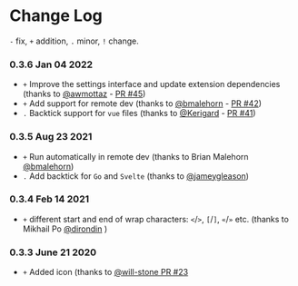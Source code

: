 # Change Log

`-` fix, `+` addition, `.` minor, `!` change. 

### 0.3.6 Jan 04 2022
- `+` Improve the settings interface and update extension dependencies (thanks to [@awmottaz](https://github.com/awmottaz) - [PR #45](https://github.com/BriteSnow/vscode-toggle-quotes/pull/45))
- `+` Add support for remote dev (thanks to [@bmalehorn](https://github.com/bmalehorn) - [PR #42](https://github.com/BriteSnow/vscode-toggle-quotes/pull/42))
- `.` Backtick support for `vue` files (thanks to [@Kerigard](https://github.com/Kerigard) - [PR #41](https://github.com/BriteSnow/vscode-toggle-quotes/pull/41))

### 0.3.5 Aug 23 2021

- `+` Run automatically in remote dev (thanks to Brian Malehorn [@bmalehorn](https://github.com/bmalehorn))
- `.` Add backtick for `Go` and `Svelte` (thanks to [@jameygleason](https://github.com/jameygleason))

### 0.3.4 Feb 14 2021

- `+` different start and end of wrap characters: `<`/`>`, `[`/`]`, `«`/`»` etc. (thanks to Mikhail Po [@dirondin](https://github.com/dirondin) )

### 0.3.3 June 21 2020

- `+` Added icon (thanks to [@will-stone PR #23](https://github.com/BriteSnow/vscode-toggle-quotes/pull/23)